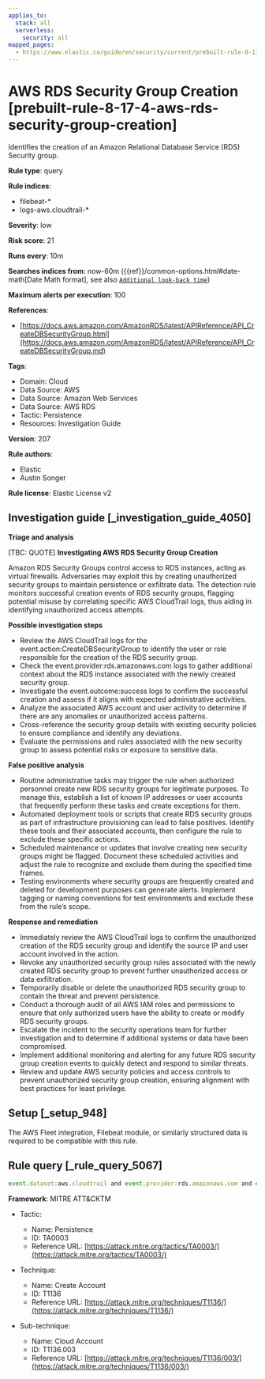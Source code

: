 ```yaml
---
applies_to:
  stack: all
  serverless:
    security: all
mapped_pages:
  - https://www.elastic.co/guide/en/security/current/prebuilt-rule-8-17-4-aws-rds-security-group-creation.html
---
```


# AWS RDS Security Group Creation [prebuilt-rule-8-17-4-aws-rds-security-group-creation]

Identifies the creation of an Amazon Relational Database Service (RDS) Security group.

**Rule type**: query

**Rule indices**:

* filebeat-*
* logs-aws.cloudtrail-*

**Severity**: low

**Risk score**: 21

**Runs every**: 10m

**Searches indices from**: now-60m ({{ref}}/common-options.html#date-math[Date Math format], see also [`Additional look-back time`](docs-content://solutions/security/detect-and-alert/create-detection-rule.md#rule-schedule))

**Maximum alerts per execution**: 100

**References**:

* [https://docs.aws.amazon.com/AmazonRDS/latest/APIReference/API_CreateDBSecurityGroup.html](https://docs.aws.amazon.com/AmazonRDS/latest/APIReference/API_CreateDBSecurityGroup.md)

**Tags**:

* Domain: Cloud
* Data Source: AWS
* Data Source: Amazon Web Services
* Data Source: AWS RDS
* Tactic: Persistence
* Resources: Investigation Guide

**Version**: 207

**Rule authors**:

* Elastic
* Austin Songer

**Rule license**: Elastic License v2

## Investigation guide [_investigation_guide_4050]

**Triage and analysis**

[TBC: QUOTE]
**Investigating AWS RDS Security Group Creation**

Amazon RDS Security Groups control access to RDS instances, acting as virtual firewalls. Adversaries may exploit this by creating unauthorized security groups to maintain persistence or exfiltrate data. The detection rule monitors successful creation events of RDS security groups, flagging potential misuse by correlating specific AWS CloudTrail logs, thus aiding in identifying unauthorized access attempts.

**Possible investigation steps**

* Review the AWS CloudTrail logs for the event.action:CreateDBSecurityGroup to identify the user or role responsible for the creation of the RDS security group.
* Check the event.provider:rds.amazonaws.com logs to gather additional context about the RDS instance associated with the newly created security group.
* Investigate the event.outcome:success logs to confirm the successful creation and assess if it aligns with expected administrative activities.
* Analyze the associated AWS account and user activity to determine if there are any anomalies or unauthorized access patterns.
* Cross-reference the security group details with existing security policies to ensure compliance and identify any deviations.
* Evaluate the permissions and rules associated with the new security group to assess potential risks or exposure to sensitive data.

**False positive analysis**

* Routine administrative tasks may trigger the rule when authorized personnel create new RDS security groups for legitimate purposes. To manage this, establish a list of known IP addresses or user accounts that frequently perform these tasks and create exceptions for them.
* Automated deployment tools or scripts that create RDS security groups as part of infrastructure provisioning can lead to false positives. Identify these tools and their associated accounts, then configure the rule to exclude these specific actions.
* Scheduled maintenance or updates that involve creating new security groups might be flagged. Document these scheduled activities and adjust the rule to recognize and exclude them during the specified time frames.
* Testing environments where security groups are frequently created and deleted for development purposes can generate alerts. Implement tagging or naming conventions for test environments and exclude these from the rule’s scope.

**Response and remediation**

* Immediately review the AWS CloudTrail logs to confirm the unauthorized creation of the RDS security group and identify the source IP and user account involved in the action.
* Revoke any unauthorized security group rules associated with the newly created RDS security group to prevent further unauthorized access or data exfiltration.
* Temporarily disable or delete the unauthorized RDS security group to contain the threat and prevent persistence.
* Conduct a thorough audit of all AWS IAM roles and permissions to ensure that only authorized users have the ability to create or modify RDS security groups.
* Escalate the incident to the security operations team for further investigation and to determine if additional systems or data have been compromised.
* Implement additional monitoring and alerting for any future RDS security group creation events to quickly detect and respond to similar threats.
* Review and update AWS security policies and access controls to prevent unauthorized security group creation, ensuring alignment with best practices for least privilege.


## Setup [_setup_948]

The AWS Fleet integration, Filebeat module, or similarly structured data is required to be compatible with this rule.


## Rule query [_rule_query_5067]

```js
event.dataset:aws.cloudtrail and event.provider:rds.amazonaws.com and event.action:CreateDBSecurityGroup and event.outcome:success
```

**Framework**: MITRE ATT&CKTM

* Tactic:

    * Name: Persistence
    * ID: TA0003
    * Reference URL: [https://attack.mitre.org/tactics/TA0003/](https://attack.mitre.org/tactics/TA0003/)

* Technique:

    * Name: Create Account
    * ID: T1136
    * Reference URL: [https://attack.mitre.org/techniques/T1136/](https://attack.mitre.org/techniques/T1136/)

* Sub-technique:

    * Name: Cloud Account
    * ID: T1136.003
    * Reference URL: [https://attack.mitre.org/techniques/T1136/003/](https://attack.mitre.org/techniques/T1136/003/)



